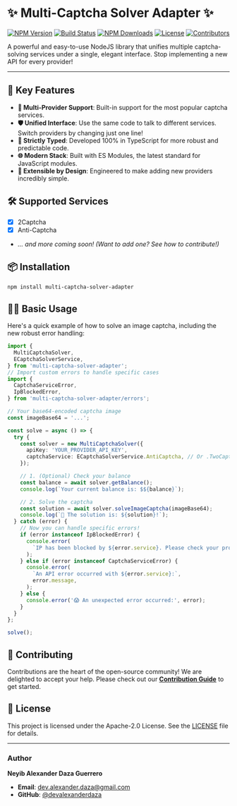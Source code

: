 # ✨ Multi-Captcha Solver Adapter ✨

[![NPM Version](https://img.shields.io/npm/v/multi-captcha-solver-adapter?style=for-the-badge)](https://www.npmjs.com/package/multi-captcha-solver-adapter)
[![Build Status](https://img.shields.io/github/actions/workflow/status/devalexanderdaza/multi-captcha-solver/build.yml?branch=main&style=for-the-badge)](https://github.com/devalexanderdaza/multi-captcha-solver/actions/workflows/build.yml)
[![NPM Downloads](https://img.shields.io/npm/dt/multi-captcha-solver-adapter?style=for-the-badge)](https://www.npmjs.com/package/multi-captcha-solver-adapter)
[![License](https://img.shields.io/github/license/devalexanderdaza/multi-captcha-solver?style=for-the-badge)](./LICENSE)
[![Contributors](https://img.shields.io/github/contributors/devalexanderdaza/multi-captcha-solver?style=for-the-badge)](https://github.com/devalexanderdaza/multi-captcha-solver/graphs/contributors)

A powerful and easy-to-use NodeJS library that unifies multiple captcha-solving services under a single, elegant interface. Stop implementing a new API for every provider!

---

## 🚀 Key Features

- **🧩 Multi-Provider Support**: Built-in support for the most popular captcha services.
- **🛡️ Unified Interface**: Use the same code to talk to different services. Switch providers by changing just one line!
- **💯 Strictly Typed**: Developed 100% in TypeScript for more robust and predictable code.
- **🌐 Modern Stack**: Built with ES Modules, the latest standard for JavaScript modules.
- **🤝 Extensible by Design**: Engineered to make adding new providers incredibly simple.

## 🛠️ Supported Services

- [x] 2Captcha
- [x] Anti-Captcha
- _... and more coming soon! (Want to add one? See how to contribute!)_

## 📦 Installation

```bash
npm install multi-captcha-solver-adapter
```

## 👨‍💻 Basic Usage

Here's a quick example of how to solve an image captcha, including the new robust error handling:

```typescript
import {
  MultiCaptchaSolver,
  ECaptchaSolverService,
} from 'multi-captcha-solver-adapter';
// Import custom errors to handle specific cases
import {
  CaptchaServiceError,
  IpBlockedError,
} from 'multi-captcha-solver-adapter/errors';

// Your base64-encoded captcha image
const imageBase64 = '...';

const solve = async () => {
  try {
    const solver = new MultiCaptchaSolver({
      apiKey: 'YOUR_PROVIDER_API_KEY',
      captchaService: ECaptchaSolverService.AntiCaptcha, // Or .TwoCaptcha
    });

    // 1. (Optional) Check your balance
    const balance = await solver.getBalance();
    console.log(`Your current balance is: $${balance}`);

    // 2. Solve the captcha
    const solution = await solver.solveImageCaptcha(imageBase64);
    console.log(`🎉 The solution is: ${solution}!`);
  } catch (error) {
    // Now you can handle specific errors!
    if (error instanceof IpBlockedError) {
      console.error(
        `IP has been blocked by ${error.service}. Please check your proxy or wait.`,
      );
    } else if (error instanceof CaptchaServiceError) {
      console.error(
        `An API error occurred with ${error.service}:`,
        error.message,
      );
    } else {
      console.error('😱 An unexpected error occurred:', error);
    }
  }
};

solve();
```

## 💖 Contributing

Contributions are the heart of the open-source community\! We are delighted to accept your help. Please check out our **[Contribution Guide](./CONTRIBUTING.md)** to get started.

## 📄 License

This project is licensed under the Apache-2.0 License. See the [LICENSE](./LICENSE) file for details.

---

### Author

**Neyib Alexander Daza Guerrero**

- **Email**: [dev.alexander.daza@gmail.com](mailto:dev.alexander.daza@gmail.com)
- **GitHub**: [@devalexanderdaza](https://github.com/devalexanderdaza)

<!-- end list -->

